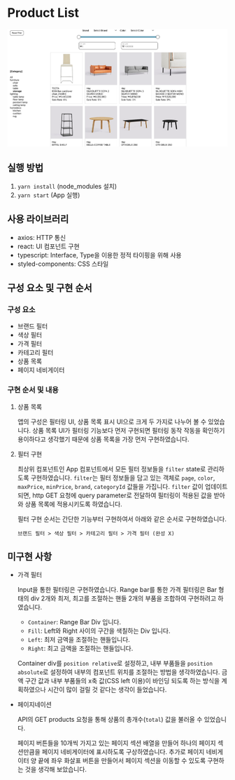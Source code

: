 # Product List

<img src="preview/preview.png" alt="preview" />

## 실행 방법

1. `yarn install` (node_modules 설치)
2. `yarn start` (App 실행)

## 사용 라이브러리

- axios: HTTP 통신
- react: UI 컴포넌트 구현
- typescript: Interface, Type을 이용한 정적 타이핑을 위해 사용
- styled-components: CSS 스타일

## 구성 요소 및 구현 순서

### 구성 요소

- 브랜드 필터
- 색상 필터
- 가격 필터
- 카테고리 필터
- 상품 목록
- 페이지 네비게이터

### 구현 순서 및 내용

1. 상품 목록

   앱의 구성은 필터링 UI, 상품 목록 표시 UI으로 크게 두 가지로 나누어 볼 수 있었습니다.
   상품 목록 UI가 필터링 기능보다 먼저 구현되면 필터링 동작 작동을 확인하기 용이하다고 생각했기 때문에 상품 목록을 가장 먼저 구현하였습니다.

2. 필터 구현

   최상위 컴포넌트인 App 컴포넌트에서 모든 필터 정보들을 `filter` state로 관리하도록 구현하였습니다. `filter`는 필터 정보들을 담고 있는 객체로 `page`, `color`, `maxPrice`, `minPrice`, `brand`, `categoryId` 값들을 가집니다. `filter` 값이 업데이트되면, http GET 요청에 query parameter로 전달하여 필터링이 적용된 값을 받아와 상품 목록에 적용시키도록 하였습니다.

   필터 구현 순서는 간단한 기능부터 구현하여서 아래와 같은 순서로 구현하였습니다.

   `브랜드 필터 > 색상 필터 > 카테고리 필터 > 가격 필터 (완성 X)`

## 미구현 사항

- 가격 필터

  Input을 통한 필터링은 구현하였습니다. Range bar를 통한 가격 필터링은 Bar 형태의 div 2개와 최저, 최고를 조절하는 핸들 2개의 부품을 조합하여 구현하려고 하였습니다.

  - `Container`: Range Bar Div 입니다.
  - `Fill`: Left와 Right 사이의 구간을 색칠하는 Div 입니다.
  - `Left`: 최저 금액을 조절하는 핸들입니다.
  - `Right`: 최고 금액을 조절하는 핸들입니다.

  Container div를 `position relative`로 설정하고, 내부 부품들을 `position absolute`로 설정하여 내부의 컴포넌트 위치를 조절하는 방법을 생각하였습니다. 금액 구간 값과 내부 부품들의 x축 값(CSS left 이용)이 바인딩 되도록 하는 방식을 계획하였으나 시간이 많이 걸릴 것 같다는 생각이 들었습니다.

- 페이지네이션

  API의 GET products 요청을 통해 상품의 총개수(`total`) 값을 불러올 수 있었습니다.

  페이지 버튼들을 10개씩 가지고 있는 페이지 섹션 배열을 만들어 하나의 페이지 섹션만큼을 페이지 네비게이터에 표시하도록 구상하였습니다. 추가로 페이지 네비게이터 양 끝에 좌우 화살표 버튼을 만들어서 페이지 섹션을 이동할 수 있도록 구현하는 것을 생각해 보았습니다.
